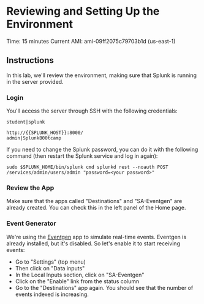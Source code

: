 # Reviewing and Setting Up the Environment
Time: 15 minutes
Current AMI: ami-09ff2075c79703b1d (us-east-1)

## Instructions

In this lab, we'll review the environment, making sure that Splunk is running in the server provided. 

### Login
You'll access the server through SSH with the following credentials:

```
student|splunk

http://{{SPLUNK_HOST}}:8000/
admin|SplunkB00tcamp
```

If you need to change the Splunk password, you can do it with the following command (then restart the Splunk service and log in again):

```
sudo $SPLUNK_HOME/bin/splunk cmd splunkd rest --noauth POST /services/admin/users/admin "password=<your password>" 
```

### Review the App
Make sure that the apps called "Destinations" and "SA-Eventgen" are already created. You can check this in the left panel of the Home page.

### Event Generator
We're using the [Eventgen](https://splunkbase.splunk.com/app/1924/) app to simulate real-time events. Eventgen is already installed, but it's disabled. So let's enable it to start receiving events:

- Go to "Settings" (top menu)
- Then click on "Data inputs"
- In the Local Inputs section, click on "SA-Eventgen"
- Click on the "Enable" link from the status column
- Go to the "Destinations" app again. You should see that the number of events indexed is increasing.

